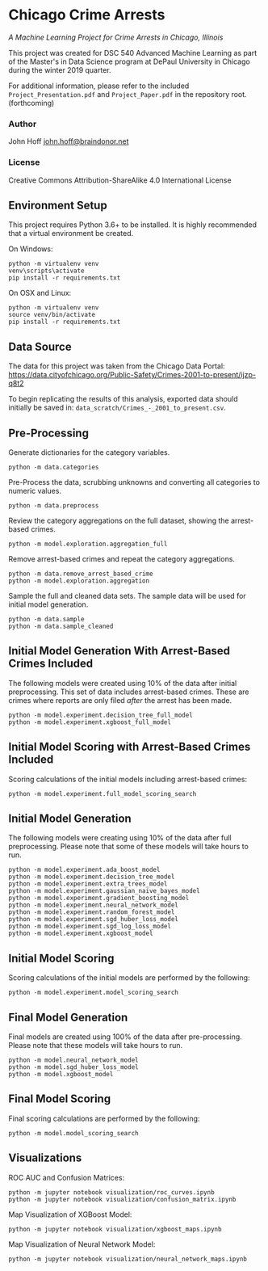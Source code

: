 # Chicago Crime Arrests

_A Machine Learning Project for Crime Arrests in Chicago, Illinois_

This project was created for DSC 540 Advanced Machine Learning as part of the Master's in Data Science program at
DePaul University in Chicago during the winter 2019 quarter.

For additional information, please refer to the included `Project_Presentation.pdf` and `Project_Paper.pdf`
in the repository root. (forthcoming)

### Author

John Hoff <john.hoff@braindonor.net>

### License

Creative Commons Attribution-ShareAlike 4.0 International License

## Environment Setup

This project requires Python 3.6+ to be installed.  It is highly recommended that a virtual environment be created.

On Windows:
```
python -m virtualenv venv
venv\scripts\activate
pip install -r requirements.txt
```

On OSX and Linux:

```
python -m virtualenv venv
source venv/bin/activate
pip install -r requirements.txt
```

## Data Source

The data for this project was taken from the Chicago Data Portal:
https://data.cityofchicago.org/Public-Safety/Crimes-2001-to-present/ijzp-q8t2

To begin replicating the results of this analysis, exported data should initially be saved in:
`data_scratch/Crimes_-_2001_to_present.csv`.

## Pre-Processing

Generate dictionaries for the category variables.

```
python -m data.categories
```

Pre-Process the data, scrubbing unknowns and converting all categories to numeric values.

```
python -m data.preprocess
```

Review the category aggregations on the full dataset, showing the arrest-based crimes.

```
python -m model.exploration.aggregation_full
```

Remove arrest-based crimes and repeat the category aggregations.

```
python -m data.remove_arrest_based_crime
python -m model.exploration.aggregation
```

Sample the full and cleaned data sets.  The sample data will be used for initial model generation.

```
python -m data.sample
python -m data.sample_cleaned
```

## Initial Model Generation With Arrest-Based Crimes Included

The following models were created using 10% of the data after initial preprocessing.  This
set of data includes arrest-based crimes.  These are crimes where reports are only filed _after_
the arrest has been made.

```
python -m model.experiment.decision_tree_full_model
python -m model.experiment.xgboost_full_model
```

## Initial Model Scoring with Arrest-Based Crimes Included

Scoring calculations of the initial models including arrest-based crimes:

```
python -m model.experiment.full_model_scoring_search
```

## Initial Model Generation

The following models were creating using 10% of the data after full preprocessing.  Please note that some
of these models will take hours to run.

```
python -m model.experiment.ada_boost_model
python -m model.experiment.decision_tree_model
python -m model.experiment.extra_trees_model
python -m model.experiment.gaussian_naive_bayes_model
python -m model.experiment.gradient_boosting_model
python -m model.experiment.neural_network_model
python -m model.experiment.random_forest_model
python -m model.experiment.sgd_huber_loss_model
python -m model.experiment.sgd_log_loss_model
python -m model.experiment.xgboost_model
```

## Initial Model Scoring

Scoring calculations of the initial models are performed by the following:

```
python -m model.experiment.model_scoring_search
```

## Final Model Generation

Final models are created using 100% of the data after pre-processing.  Please note that these models will take
hours to run.

```
python -m model.neural_network_model
python -m model.sgd_huber_loss_model
python -m model.xgboost_model
```

## Final Model Scoring

Final scoring calculations are performed by the following:

```
python -m model.model_scoring_search
```

## Visualizations

ROC AUC and Confusion Matrices:

```
python -m jupyter notebook visualization/roc_curves.ipynb
python -m jupyter notebook visualization/confusion_matrix.ipynb
```

Map Visualization of XGBoost Model:

```
python -m jupyter notebook visualization/xgboost_maps.ipynb
```

Map Visualization of Neural Network Model:

```
python -m jupyter notebook visualization/neural_network_maps.ipynb
```